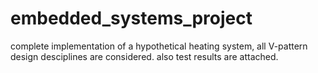 # embedded_systems_project
complete implementation of a hypothetical heating system, all V-pattern design desciplines are considered. also test results are attached.

